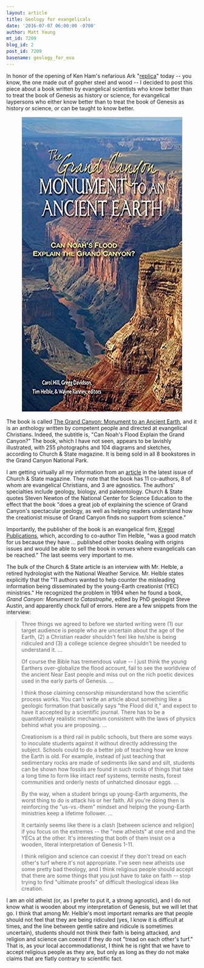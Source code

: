 ```yaml
---
layout: article
title: Geology for evangelicals
date: '2016-07-07 06:00:00 -0700'
author: Matt Young
mt_id: 7209
blog_id: 2
post_id: 7209
basename: geology_for_eva
---
```

In honor of the opening of Ken Ham's nefarious Ark "[replica](http://pandasthumb.org/archives/2015/10/noahs-ark-was-a.html)" today -- you know, the one made out of gopher steel and wood -- I decided to post this piece about a book written by evangelical scientists who know better than to treat the book of Genesis as history or science, for evangelical laypersons who either know better than to treat the book of Genesis as history or science, or can be taught to know better.

<figure>
<img src="/uploads/2016/Grand_Canyon_Cover.jpg" alt="Grand_Canyon_Cover.jpg" width="600" height="776" />
<figcaption markdown="span">
</figcaption>
</figure>

The book is called [The Grand Canyon: Monument to an Ancient Earth](https://www.amazon.com/Grand-Canyon-Monument-Ancient-Earth/dp/0825444217), and it is an anthology written by competent people and directed at evangelical Christians. Indeed, the subtitle is, "Can Noah's Flood Explain the Grand Canyon?" The book, which I have not seen, appears to be lavishly illustrated, with 255 photographs and 104 diagrams and sketches, according to Church & State magazine. It is being sold in all 8 bookstores in the Grand Canyon National Park.

I am getting virtually all my information from an [article](http://blog.au.org/church-state/julyaugust-2016-church-state/featured/correcting-a-flood-of-information) in the latest issue of Church & State magazine. They note that the book has 11 co-authors, 8 of whom are evangelical Christians, and 3 are agnostics. The authors' specialties include geology, biology, and paleontology. Church & State quotes Steven Newton of the National Center for Science Education to the effect that the book "does a great job of explaining the science of Grand Canyon's spectacular geology, as well as helping readers understand how the creationist misuse of Grand Canyon finds no support from science."

Importantly, the publisher of the book is an evangelical firm, [Kregel Publications](http://www.kregel.com/), which, according to co-author Tim Helble, "was a good match for us because they have ... published other books dealing with origins issues and would be able to sell the book in venues where evangelicals can be reached." The last seems very important to me.

The bulk of the Church & State article is an interview with Mr. Helble, a retired hydrologist with the National Weather Service. Mr. Helble states explicitly that the "11 authors wanted to help counter the misleading information being disseminated by the young-Earth creationist (YEC) ministries." He recognized the problem in 1994 when he found a book, _Grand Canyon: Monument to Catastrophe_, edited by PhD geologist Steve Austin, and apparently chock full of errors. Here are a few snippets from the interview:

> Three things we agreed to before we started writing were (1) our target audience is people who are uncertain about the age of the Earth, (2) a Christian reader shouldn't feel like he/she is being ridiculed and (3) a college science degree shouldn't be needed to understand it. ...
> 
> Of course the Bible has tremendous value -- I just think the young Earthers over-globalize the flood account, fail to see the worldview of the ancient Near East people and miss out on the rich poetic devices used in the early parts of Genesis. ...
> 
> I think those claiming censorship misunderstand how the scientific process works. You can't write an article about something like a geologic formation that basically says "the Flood did it," and expect to have it accepted by a scientific journal. There has to be a quantitatively realistic mechanism consistent with the laws of physics behind what you are proposing. ...
> 
> Creationism is a third rail in public schools, but there are some ways to inoculate students against it without directly addressing the subject. Schools could to do a better job of teaching how we know the Earth is old. For example, instead of just teaching that sedimentary rocks are made of sediments like sand and silt, students can be shown how fossils are found in such rocks of things that take a long time to form like intact reef systems, termite nests, forest communities and orderly nests of unhatched dinosaur eggs. ...
> 
> By the way, when a student brings up young-Earth arguments, the worst thing to do is attack his or her faith. All you're doing then is reinforcing the "us-vs.-them" mindset and helping the young-Earth ministries keep a lifetime follower. ...
> 
> It certainly seems like there is a clash \[between science and religion\] if you focus on the extremes -- the "new atheists" at one end and the YECs at the other. It's interesting that both of them insist on a wooden, literal interpretation of Genesis 1-11.
> 
> I think religion and science can coexist if they don't tread on each other's turf where it's not appropriate. I've seen new atheists use some pretty bad theology, and I think religious people should accept that there are some things that you just have to take on faith -- stop trying to find "ultimate proofs" of difficult theological ideas like creation.

I am an old atheist (or, as I prefer to put it, a strong agnostic), and I do not know what is wooden about my interpretation of Genesis, but we will let that go. I think that among Mr. Helble's most important remarks are that people should not feel that they are being ridiculed (yes, I know it is difficult at times, and the line between gentle satire and ridicule is sometimes uncertain), students should not think their faith is being attacked, and religion and science can coexist if they do not "tread on each other's turf." That is, as your local accommodationist, I think he is right that we have to accept religious people as they are, but only as long as they do not make claims that are flatly contrary to scientific fact.
